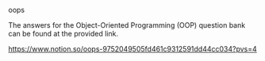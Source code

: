oops

The answers for the Object-Oriented Programming (OOP) question bank can be found at the provided link.

https://www.notion.so/oops-9752049505fd461c9312591dd44cc034?pvs=4

